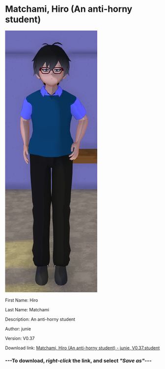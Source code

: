 # Matchami, Hiro (An anti-horny student)

<img src = "https://raw.githubusercontent.com/Arbiter1223/Daigaku-Gurashi-Custom-Students/master/Students/Files/Matchami%2C%20Hiro%20(An%20anti-horny%20student).png">

First Name: Hiro

Last Name: Matchami

Description: An anti-horny student

Author: junie

Version: V0.37

Download link: <a href="https://raw.githubusercontent.com/Arbiter1223/Daigaku-Gurashi-Custom-Students/master/Students/Files/Matchami%2C%20Hiro%20(An%20anti-horny%20student)%20-%20junie%2C%20V0.37.student">Matchami, Hiro (An anti-horny student) - junie, V0.37.student</a>

### ---**To download, _right-click_ the link, and select _"Save as"_**---
